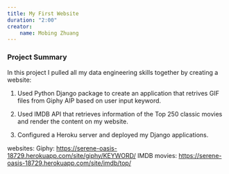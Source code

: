 ```yaml
---
title: My First Website
duration: "2:00"
creator:
    name: Mobing Zhuang 
---
```


### Project Summary
In this project I pulled all my data engineering skills together by creating a website:

1. Used Python Django package to create an application that retrives GIF files from Giphy AIP based on user input keyword.

2. Used IMDB API that retrieves information of the Top 250 classic movies and render the content on my website.   

3. Configured a Heroku server and deployed my Django applications.


websites:
Giphy: https://serene-oasis-18729.herokuapp.com/site/giphy/KEYWORD/ 
IMDB movies: https://serene-oasis-18729.herokuapp.com/site/imdb/top/
